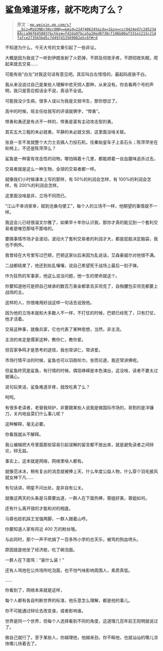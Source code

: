 # 鲨鱼难道牙疼，就不吃肉了么？

> 原文：[`mp.weixin.qq.com/s?__biz=MzU3NDc5Nzc0NQ==&mid=2247486245&idx=1&sn=ccc9424ed7c2d523484cca96f6450037&chksm=fd2da9fbca5a20ed8730cf196b00af331e1215c214fafce2735b5bd5c7d497d13569082e5c6f#rd`](http://mp.weixin.qq.com/s?__biz=MzU3NDc5Nzc0NQ==&mid=2247486245&idx=1&sn=ccc9424ed7c2d523484cca96f6450037&chksm=fd2da9fbca5a20ed8730cf196b00af331e1215c214fafce2735b5bd5c7d497d13569082e5c6f#rd)

不知道为什么，今天大号的文章引起了一些非议。

大概是因为我说了一听到伊朗发射了火箭弹，不顾及彻夜牙疼，不顾彻夜失眠，爬起来就去交易......

可能有些“白左”对我这句话有意见吧。其实叫白左怪怪的，最起码皮肤不白。

我从来没说过自己是某些人理解中悲天悯人那种，从来没有。你去看两个号的声明，我只是答应假话全不说，真话不全说。

可能我没少生病，很多人误以为我是文弱书生，那你想岔了。

高中的时候，班主任给我写的评语就俩字，“悍勇”。

悍勇和勇还是有点不一样的，悍勇是富有主动攻击型的勇。

其实五大三粗的未必就勇，平静的未必就文弱，这里面没啥关联。

张良一言不发就整个大力士去搞人力投石机，往秦始皇车子上丢石头；陈萍萍坐在轮椅上，不还是陈萍萍么？

鲨鱼是一种富有攻击性的动物，哪怕隔着十几里，都能顺着一丝血腥味追杀过去。

交易者就是这么一种生物，全球的交易者都一样。

就像我们小时候课本上写的那样，有 50%的利润会怎样，有 100%的利润会怎样，有 200%的利润会怎样。

这里面没啥是非，立场不同而已。

“江山不幸诗家幸，赋到沧桑句便工”，每个人的立场不一样，他期望的事情就不一样。

我这会儿已经很温文尔雅了，如果早十年你认识我，那你才真的能见到一个套利交易者是唯恐那啥不那啥的。

要搞事情市场才会波动，波动大了套利交易者的利润才大，都是屁股决定脑袋，我也不例外。

我曾经在大号里写过巴顿，巴顿这家伙后来因为乱说话，艾森豪威尔对他很不满。

二战都结束了，他还到处乱嚷嚷，说自己希望死于战场上最后一刻子弹。

作为狂热的军事家，他这么说没问题，他一生的使命就这个。

你要知道他可是把自己继承的数百万美金都拿去买坦克了，自掏腰包买坦克都要上战场的主。

这样的人，你很难用好战这样一句话去诋毁他。

因为他的立场本就和大多数人不一样，不打仗的时候，巴顿已经死了，只有打仗，他才活着。

交易这种事，就像兵家，它也代表了某种思想，当然，非主流。

主流的肯定是儒家这种，教你仁，教你爱。

但百家争鸣才是思考的途径，我也常讲仁，常讲爱。

市场行情平淡的时候，鲨鱼也可以羽扇纶巾，坐而论道，我还常讲佛呢。

但鲨鱼终究是鲨鱼，有行情的时候，偶现峥嵘是本色演出，这没啥，读者不要太过玻璃心。

说句玩笑话，鲨鱼难道牙疼，就改吃素了么？

呵呵。

有很多老读者，老替我辩护，非要跟某些人说我是做国际市场的，哥割的是洋镰刀，关内地韭菜们什么事儿呢？

这种解释，毫无必要。

你看我就从不解释。

我让编辑把大号里面那些容易引起误解的留言都不放出来，就是避免读者之间辩论，辩无益。

事实上，这本就是网络，网络里啥人都有。

就像范冰冰，稍有复出的消息就被捧上天，什么年度公益人物，什么穿个羽毛披风就女神下凡......

有句话讲，明星不问出处，是非自有公关。

就像这两天的头条是马蓉要出道，一群人在下面热捧，蓉姐好美，蓉姐如何。

还有什么离开错的才能和对的相逢。

马蓉也趁机踩王宝强两脚，一群人跟着山呼。

你要知道人家有将近 400 万的粉丝哦。

与此同时，那个一声不吭捐了一百多所小学的古天乐，被骂的狗血喷头。

原因就是他坐了经济舱，吃了碗泡面。

一群人在下面骂：“装什么装！”

还有人骂他在公共场所吃泡面，也不怕气味影响周围人，素质真低。

......

你看到了，网络本来就是这样，

每个人都有各自判断世界的标准，他乐意怎么理解，都是他的事儿。

你不可能通过辩论去改变谁，或者影响谁。

世界是同一个世界，但每个人选择看到不同的角度，这道理几百年前王阳明就说过了。

做自己就行了。至于某些人，你越理他，他越来劲，你不睬他，也就讪讪的哪儿凉快哪儿待着去了。